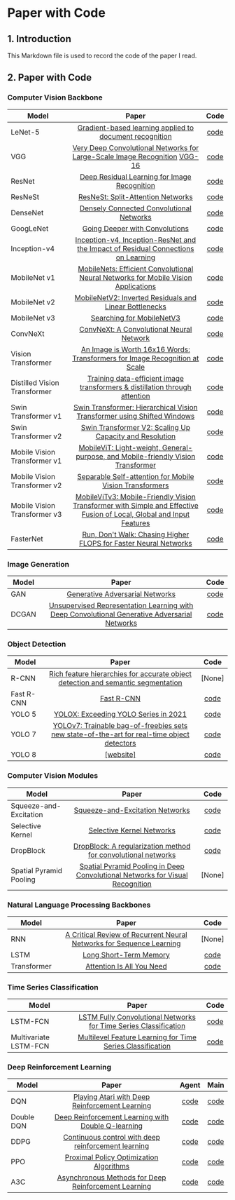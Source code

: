 # Paper with Code

## 1. Introduction

This Markdown file is used to record the code of the paper I read.

## 2. Paper with Code

###  Computer Vision Backbone
| Model                        |                                                                          Paper                                                                          |                      Code                      |
|------------------------------|:-------------------------------------------------------------------------------------------------------------------------------------------------------:|:----------------------------------------------:|
| LeNet-5                      |                         [Gradient-based learning applied to document recognition](https://ieeexplore.ieee.org/document/726791)                          |            [code](./Models/LetNet)             |
| VGG                          |     [Very Deep Convolutional Networks for Large-Scale Image Recognition](https://arxiv.org/abs/1409.1556) [VGG-16](https://arxiv.org/abs/1409.1556)     |              [code](./Models/VGG)              |
| ResNet                       |                                    [Deep Residual Learning for Image Recognition](https://arxiv.org/abs/1512.03385)                                     |            [code](./Models/ResNet)             |
| ResNeSt                      |                                          [ResNeSt: Split-Attention Networks](https://arxiv.org/abs/2004.08955)                                          |            [code](./Models/ResNeSt)            |
| DenseNet                     |                                      [Densely Connected Convolutional Networks](https://arxiv.org/abs/1608.06993)                                       |           [code](./Models/DenseNet)            |
| GoogLeNet                    |                                            [Going Deeper with Convolutions](https://arxiv.org/abs/1409.4842)                                            |   [code](./Models/Inception/GoogLeNet_2d.py)   |
| Inception-v4                 |                  [Inception-v4, Inception-ResNet and the Impact of Residual Connections on Learning](https://arxiv.org/abs/1602.07261)                  | [code](./Models/Inception/GoogLe_ResNet_1d.py) |
| MobileNet v1                 |                 [MobileNets: Efficient Convolutional Neural Networks for Mobile Vision Applications](https://arxiv.org/abs/1704.04861)                  |   [code](./Models/MobileNet/MobileV1_2d.py)    |
| MobileNet v2                 |                               [MobileNetV2: Inverted Residuals and Linear Bottlenecks](https://arxiv.org/abs/1801.04381)                                |   [code](./Models/MobileNet/MobileV2_2d.py)    |
| MobileNet v3                 |                                              [Searching for MobileNetV3](https://arxiv.org/abs/1905.02244)                                              |   [code](./Models/MobileNet/MobileV3_2d.py)    |
| ConvNeXt                     |                                      [ConvNeXt: A Convolutional Neural Network](https://arxiv.org/abs/2201.03545)                                       |           [code](./Models/ConvNeXt)            |
| Vision Transformer           |                     [An Image is Worth 16x16 Words: Transformers for Image Recognition at Scale](https://arxiv.org/abs/2010.11929)                      |    [code](./Models/VisionTransformer_DeiT)     |
| Distilled Vision Transformer |                     [Training data-efficient image transformers & distillation through attention](https://arxiv.org/abs/2012.12877)                     |    [code](./Models/VisionTransformer_DeiT)     |
| Swin Transformer v1          |                       [Swin Transformer: Hierarchical Vision Transformer using Shifted Windows](https://arxiv.org/abs/2103.14030)                       |    [code](./Models/SwinTransformer/Swin_v1)    |
| Swin Transformer v2          |                               [Swin Transformer V2: Scaling Up Capacity and Resolution](https://arxiv.org/abs/2111.09883)                               |    [code](./Models/SwinTransformer/Swin_v2)    |
| Mobile Vision Transformer v1 |                  [MobileViT: Light-weight, General-purpose, and Mobile-friendly Vision Transformer](https://arxiv.org/abs/2110.02178)                   |    [code](./Models/MobileViT/MobileViT_v1)     |
| Mobile Vision Transformer v2 |                               [Separable Self-attention for Mobile Vision Transformers](https://arxiv.org/abs/2206.02680)                               |    [code](./Models/MobileViT/MobileViT_v2)     |
| Mobile Vision Transformer v3 | [MobileViTv3: Mobile-Friendly Vision Transformer with Simple and Effective Fusion of Local, Global and Input Features](http://arxiv.org/abs/2209.15159) |    [code](./Models/MobileViT/MobileViT_v3)     |
| FasterNet                    |                          [Run, Don't Walk: Chasing Higher FLOPS for Faster Neural Networks](https://arxiv.org/abs/2303.03667)                           |           [code](./Models/FasterNet)           |

### Image Generation
| Model |                                                              Paper                                                               |          Code          |
|-------|:--------------------------------------------------------------------------------------------------------------------------------:|:----------------------:|
| GAN   |                                [Generative Adversarial Networks](https://arxiv.org/abs/1406.2661)                                |  [code](./Models/GAN)  |
| DCGAN | [Unsupervised Representation Learning with Deep Convolutional Generative Adversarial Networks](https://arxiv.org/abs/1511.06434) | [code](./Models/DCGAN) |

### Object Detection
| Model      |                                                             Paper                                                              |              Code               |
|------------|:------------------------------------------------------------------------------------------------------------------------------:|:-------------------------------:|
| R-CNN      |      [Rich feature hierarchies for accurate object detection and semantic segmentation](https://arxiv.org/abs/1311.2524)       |             [None]              |
| Fast R-CNN |                                         [Fast R-CNN](https://arxiv.org/abs/1504.08083)                                         |  [code](./Models/Fast%20R-CNN)  |
| YOLO 5     |                            [YOLOX: Exceeding YOLO Series in 2021](https://arxiv.org/abs/2107.08430)                            | [code](./Models/Yolo/Yolo%20v5) |
| YOLO 7     | [YOLOv7: Trainable bag-of-freebies sets new state-of-the-art for real-time object detectors](https://arxiv.org/abs/2207.02696) | [code](./Models/Yolo/Yolo%20v7) |
| YOLO 8     |                                           [[website]](https://docs.ultralytics.com/)                                           | [code](./Models/Yolo/Yolo%20v8) |

### Computer Vision Modules
| Model                   |                                                      Paper                                                       |                  Code                  |
|-------------------------|:----------------------------------------------------------------------------------------------------------------:|:--------------------------------------:|
| Squeeze-and-Excitation  |                       [Squeeze-and-Excitation Networks](https://arxiv.org/abs/1709.01507)                        |  [code](./Models/Block/SEBlock_2d.py)  |
| Selective Kernel        |                          [Selective Kernel Networks](https://arxiv.org/abs/1903.06586)                           |  [code](./Models/Block/SKBlock_2d.py)  |
| DropBlock               |        [DropBlock: A regularization method for convolutional networks](https://arxiv.org/abs/1810.12890)         | [code](./Models/Block/DropBlock_2d.py) |
| Spatial Pyramid Pooling | [Spatial Pyramid Pooling in Deep Convolutional Networks for Visual Recognition](https://arxiv.org/abs/1406.4729) |                 [None]                 |

### Natural Language Processing Backbones
| Model       |                                                  Paper                                                   |             Code             |
|-------------|:--------------------------------------------------------------------------------------------------------:|:----------------------------:|
| RNN         | [A Critical Review of Recurrent Neural Networks for Sequence Learning](https://arxiv.org/abs/1506.00019) |            [None]            |
| LSTM        |             [Long Short-Term Memory](https://www.bioinf.jku.at/publications/older/2604.pdf)              |    [code](./Models/LSTM)     |
| Transformer |                      [Attention Is All You Need](https://arxiv.org/abs/1706.03762)                       | [code](./Models/Transformer) |

### Time Series Classification
| Model                 |                                                Paper                                                 |            Code            |
|-----------------------|:----------------------------------------------------------------------------------------------------:|:--------------------------:|
| LSTM-FCN              | [LSTM Fully Convolutional Networks for Time Series Classification](https://arxiv.org/abs/1709.05206) | [code](./Models/LSTM-FCN)  |
| Multivariate LSTM-FCN |    [Multilevel Feature Learning for Time Series Classification](https://arxiv.org/abs/1801.04503)    | [code](./Models/MLSTM-FCN) |

### Deep Reinforcement Learning
| Model      |                                          Paper                                           |                Agent                 |              Main               |
|------------|:----------------------------------------------------------------------------------------:|:------------------------------------:|:-------------------------------:|
| DQN        |    [Playing Atari with Deep Reinforcement Learning](https://arxiv.org/abs/1312.5602)     | [code](./Models/Agent/DQN_Agent.py)  | [code](./Main/DRL/DQN_Main.py)  |
| Double DQN |  [Deep Reinforcement Learning with Double Q-learning](https://arxiv.org/abs/1509.06461)  | [code](./Models/Agent/DQN_Agent.py)  | [code](./Main/DRL/DQN_Main.py)  |
| DDPG       | [Continuous control with deep reinforcement learning](https://arxiv.org/abs/1509.02971)  | [code](./Models/Agent/DDPG_Agent.py) | [code](./Main/DRL/DDPG_Main.py) |
| PPO        |       [Proximal Policy Optimization Algorithms](https://arxiv.org/abs/1707.06347)        | [code](./Models/Agent/PPO_Agent.py)  | [code](./Main/DRL/PPO_Main.py)  |
| A3C        | [Asynchronous Methods for Deep Reinforcement Learning](https://arxiv.org/abs/1602.01783) | [code](./Models/Agent/A3C_Agent.py)  | [code](./Main/DRL/A3C_Main.py)  |
